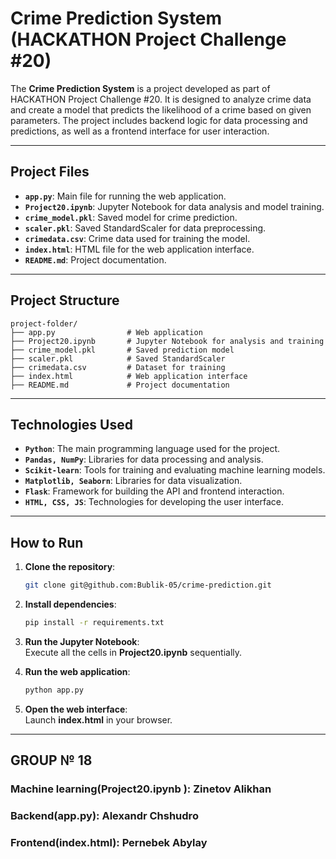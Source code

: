 # Crime Prediction System (HACKATHON Project Challenge #20)

The **Crime Prediction System** is a project developed as part of HACKATHON Project Challenge #20. It is designed to analyze crime data and create a model that predicts the likelihood of a crime based on given parameters. The project includes backend logic for data processing and predictions, as well as a frontend interface for user interaction.

---

## Project Files

- **`app.py`**: Main file for running the web application.  
- **`Project20.ipynb`**: Jupyter Notebook for data analysis and model training.  
- **`crime_model.pkl`**: Saved model for crime prediction.  
- **`scaler.pkl`**: Saved StandardScaler for data preprocessing.  
- **`crimedata.csv`**: Crime data used for training the model.  
- **`index.html`**: HTML file for the web application interface.  
- **`README.md`**: Project documentation.

---

## Project Structure

```plaintext
project-folder/
├── app.py                # Web application
├── Project20.ipynb       # Jupyter Notebook for analysis and training
├── crime_model.pkl       # Saved prediction model
├── scaler.pkl            # Saved StandardScaler
├── crimedata.csv         # Dataset for training
├── index.html            # Web application interface
├── README.md             # Project documentation
```

---

## Technologies Used

- **`Python`**: The main programming language used for the project.  
- **`Pandas, NumPy`**: Libraries for data processing and analysis.  
- **`Scikit-learn`**: Tools for training and evaluating machine learning models.  
- **`Matplotlib, Seaborn`**: Libraries for data visualization.  
- **`Flask`**: Framework for building the API and frontend interaction.  
- **`HTML, CSS, JS`**: Technologies for developing the user interface.

---

## How to Run

1. **Clone the repository**:  
   ```bash
   git clone git@github.com:Bublik-05/crime-prediction.git
   ```

2. **Install dependencies**:  
   ```bash
   pip install -r requirements.txt
   ```

3. **Run the Jupyter Notebook**:  
   Execute all the cells in **Project20.ipynb** sequentially.

4. **Run the web application**:  
   ```bash
   python app.py
   ```

5. **Open the web interface**:  
   Launch **index.html** in your browser.

--- 

## GROUP № 18
### Machine learning(Project20.ipynb ): Zinetov Alikhan
### Backend(app.py): Alexandr Chshudro
### Frontend(index.html):  Pernebek Abylay




